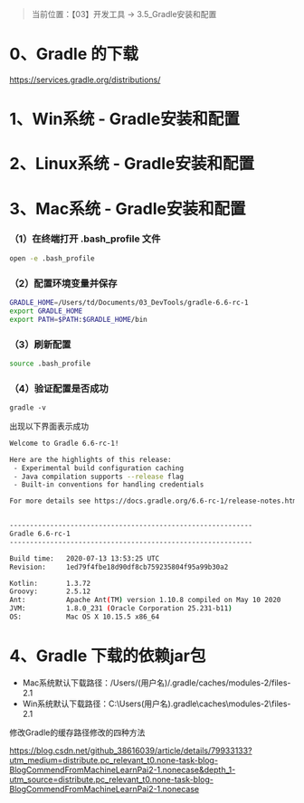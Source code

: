 > 当前位置：【03】开发工具  -> 3.5_Gradle安装和配置



# 0、Gradle 的下载

https://services.gradle.org/distributions/



# 1、Win系统 -  Gradle安装和配置





# 2、Linux系统 -  Gradle安装和配置





# 3、Mac系统 -  Gradle安装和配置

### （1）在终端打开 .bash_profile 文件

```bash
open -e .bash_profile
```

### （2）配置环境变量并保存

```bash
GRADLE_HOME=/Users/td/Documents/03_DevTools/gradle-6.6-rc-1
export GRADLE_HOME
export PATH=$PATH:$GRADLE_HOME/bin
```

### （3）刷新配置

```bash
source .bash_profile
```

### （4）验证配置是否成功

```css
gradle -v
```

出现以下界面表示成功

```bash
Welcome to Gradle 6.6-rc-1!

Here are the highlights of this release:
 - Experimental build configuration caching
 - Java compilation supports --release flag
 - Built-in conventions for handling credentials

For more details see https://docs.gradle.org/6.6-rc-1/release-notes.html


------------------------------------------------------------
Gradle 6.6-rc-1
------------------------------------------------------------

Build time:   2020-07-13 13:53:25 UTC
Revision:     1ed79f4fbe18d90df8cb759235804f95a99b30a2

Kotlin:       1.3.72
Groovy:       2.5.12
Ant:          Apache Ant(TM) version 1.10.8 compiled on May 10 2020
JVM:          1.8.0_231 (Oracle Corporation 25.231-b11)
OS:           Mac OS X 10.15.5 x86_64
```



# 4、Gradle 下载的依赖jar包

- Mac系统默认下载路径：/Users/(用户名)/.gradle/caches/modules-2/files-2.1
- Win系统默认下载路径：C:\Users(用户名).gradle\caches\modules-2\files-2.1



修改Gradle的缓存路径修改的四种方法

https://blog.csdn.net/github_38616039/article/details/79933133?utm_medium=distribute.pc_relevant_t0.none-task-blog-BlogCommendFromMachineLearnPai2-1.nonecase&depth_1-utm_source=distribute.pc_relevant_t0.none-task-blog-BlogCommendFromMachineLearnPai2-1.nonecase